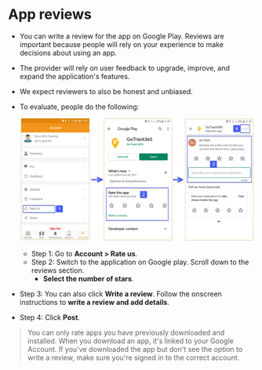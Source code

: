 # App reviews

- You can write a review for the app on Google Play. Reviews are important because people will rely on your experience to make decisions about using an app.
- The provider will rely on user feedback to upgrade, improve, and expand the application's features.
- We expect reviewers to also be honest and unbiased.
- To evaluate, people do the following:
  
  <span style="display:block;text-align:left">![Web Interface](/docs/assets/images/web-english/gotrack365-el/app-reviews.jpg)
  
  - Step 1: Go to **Account > Rate us**.
  - Step 2: Switch to the application on Google play. Scroll down to the reviews section.
    - **Select the number of stars**.
- Step 3: You can also click **Write a review**. Follow the onscreen instructions to **write a review and add details**.
- Step 4: Click **Post**.
> You can only rate apps you have previously downloaded and installed. When you download an app, it's linked to your Google Account. If you've downloaded the app but don't see the option to write a review, make sure you're signed in to the correct account.